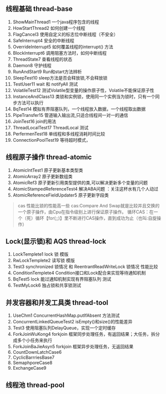 ## 线程基础 thread-base
1. ShowMainThread1 一个java程序包含的线程
2. HowStartThread2  如何创建一个线程
3. FlagCancel3     使用自定义的标志位中断线程（不安全）
4. SafeInterrupt4  安全的中断线程
5. OverrideInterrupt5 如何覆盖线程的interrupt() 方法
6. BlockInterrupt6  调用阻塞方法时，如何中断线程
7. ThreadState7  查看线程的状态
8. Daemon8  守护线程
9. RunAndStart9  Run和start方法辨析
10. SleepTest10 sleep方法是否会释放锁,不会释放锁
11. TestUser11  wait 和 notifyAll 测试
12. VolatileTest12 测试Volatile型变量的操作原子性，Volatile不能保证原子性
13. InstanceAndClass13  类锁和实例锁，使用同一个实例当为锁时，只有一个同步方法可以执行
14. BqTest14  模拟有界阻塞队列，一个线程放入数据，一个线程取出数据
15. PipeTransfer15 管道输入输出流,只适合线程间一对一的通信
16. JoinTest16 join的用法
17. ThreadLocalTest17  ThreadLocal 测试
18. PerfermenTest18 单线程和多线程消耗时间比较
19. ConnectionPoolTest19 等待超时模式，

## 线程原子操作 thread-atomic
1. AtomicIntTest1 原子更新基本类型类
2. AtomicArray2   原子更新数组类
3. AtomicRef3 原子更新引用类型提供的类,可以解决更新多个变量的问题
4. AtomicStampedReferenceTest4 解决ABA问题 ：关注这杯水有几个人动过
5. AtomicReferenceFieldUpdater5 原子更新字段类
> cas 性能比锁的性能高一些
> cas:Compare And Swap就是比较并且交换的一个原子操作，由Cpu在指令级别上进行保证原子操作。
> 循环CAS：在一个（死）循环【for(;;)】里不断进行CAS操作，直到成功为止（也叫:自旋操作）


## Lock(显示锁)和 AQS thread-lock
1. LockTemplete1 lock 锁 模版
2. RwLockTemplete2  读写锁 模版
3. Test3 synchronized 锁情况 和 ReentrantReadWriteLock 锁情况 性能比较
4. ConditionTemplete4  Condition接口和Lock配合来实现等待通知机制
5. BqTest5 lock 能过通知机制实现有界阻塞队列 测试
6. TestMyLock6 独占锁和共享锁测试

## 并发容器和并发工具类 thread-tool
1. UseChm1 ConcurrentHashMap.putIfAbsent 方法测试
2. ConcurrentLinkedQueueTest2 isEmpty()和size()的性能差异
3. Test3 使用阻塞队列DelayQueue，实现一个定时缓存
4. ForkJoinWuKong4 forkjoin 框架同步处理任务，有返回结果；大任务，拆分成多个小任务来执行
5. ForkJoinBaJieAsyn5 forkjoin 框架异步处理任务，无返回结果
6. CountDownLatchCase6
7. CyclicBarrriesBase7
8. SemaphporeCase8
9. ExchangeCase9

## 线程池 thread-pool


